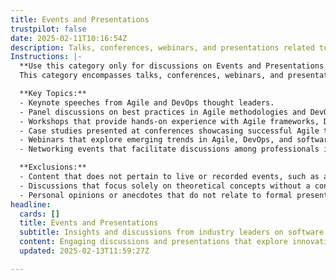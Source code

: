 ```yaml
---
title: Events and Presentations
trustpilot: false
date: 2025-02-11T10:16:54Z
description: Talks, conferences, webinars, and presentations related to Agile, DevOps, and software engineering.
Instructions: |-
  **Use this category only for discussions on Events and Presentations.**  
  This category encompasses talks, conferences, webinars, and presentations that focus on Agile, DevOps, and software engineering. The purpose is to share insights, experiences, and knowledge from industry experts and practitioners, fostering a community of learning and collaboration.

  **Key Topics:**
  - Keynote speeches from Agile and DevOps thought leaders.
  - Panel discussions on best practices in Agile methodologies and DevOps practices.
  - Workshops that provide hands-on experience with Agile frameworks, DevOps tools, and techniques.
  - Case studies presented at conferences showcasing successful Agile transformations or DevOps implementations.
  - Webinars that explore emerging trends in Agile, DevOps, and software engineering.
  - Networking events that facilitate discussions among professionals in the Agile and DevOps communities.

  **Exclusions:**
  - Content that does not pertain to live or recorded events, such as articles or blog posts that do not reference specific presentations or talks.
  - Discussions that focus solely on theoretical concepts without a connection to actual events or presentations.
  - Personal opinions or anecdotes that do not relate to formal presentations or structured learning experiences.
headline:
  cards: []
  title: Events and Presentations
  subtitle: Insights and discussions from industry leaders on software practices, methodologies, and frameworks for effective team collaboration and delivery.
  content: Engaging discussions and presentations that explore innovative methodologies and frameworks for optimising team performance and delivery. Topics include workflow visualisation, iterative development, continuous improvement, and evidence-based decision-making, drawing insights from industry thought leaders and real-world applications.
  updated: 2025-02-13T11:59:27Z

---
```


